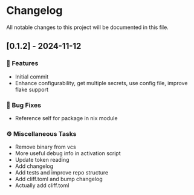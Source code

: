 # Changelog

All notable changes to this project will be documented in this file.

## [0.1.2] - 2024-11-12

### 🚀 Features

- Initial commit
- Enhance configurability, get multiple secrets, use config file, improve flake support

### 🐛 Bug Fixes

- Reference self for package in nix module

### ⚙️ Miscellaneous Tasks

- Remove binary from vcs
- More useful debug info in activation script
- Update token reading
- Add changelog
- Add tests and improve repo structure
- Add cliff.toml and bump changelog
- Actually add cliff.toml

<!-- generated by git-cliff -->
